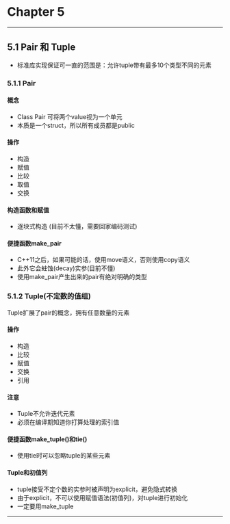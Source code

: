# Chapter 5
---
## 5.1 Pair 和 Tuple
* 标准库实现保证可一直的范围是：允许tuple带有最多10个类型不同的元素

### 5.1.1 Pair
#### 概念
*  Class Pair 可将两个value视为一个单元
* 本质是一个struct，所以所有成员都是public

#### 操作
* 构造
* 赋值
* 比较
* 取值
* 交换

#### 构造函数和赋值
* 逐块式构造 (目前不太懂，需要回家编码测试)

#### 便捷函数make_pair
* C++11之后，如果可能的话，使用move语义，否则使用copy语义
* 此外它会蛀蚀(decay)实参(目前不懂)
* 使用make_pair产生出来的pair有绝对明确的类型

### 5.1.2 Tuple(不定数的值组)
Tuple扩展了pair的概念，拥有任意数量的元素

#### 操作
* 构造
* 比较
* 赋值
* 交换
* 引用

#### 注意
* Tuple不允许迭代元素
* 必须在编译期知道你打算处理的索引值

#### 便捷函数make_tuple()和tie()
* 使用tie时可以忽略tuple的某些元素

#### Tuple和初值列
* tuple接受不定个数的实参时被声明为explicit，避免隐式转换
* 由于explicit，不可以使用赋值语法(初值列)，对tuple进行初始化
* 一定要用make_tuple
---
